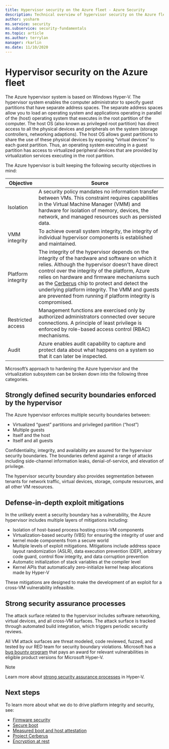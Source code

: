 ```yaml
---
title: Hypervisor security on the Azure fleet - Azure Security
description: Technical overview of hypervisor security on the Azure fleet.
author: yosharm
ms.service: security
ms.subservice: security-fundamentals
ms.topic: article
ms.author: terrylan
manager: rkarlin
ms.date: 11/10/2020
---
```


# Hypervisor security on the Azure fleet

The Azure hypervisor system is based on Windows Hyper-V. The hypervisor system enables the computer administrator to specify guest partitions that have separate address spaces. The separate address spaces allow you to load an operating system and applications operating in parallel of the (host) operating system that executes in the root partition of the computer. The host OS (also known as privileged root partition) has direct access to all the physical devices and peripherals on the system (storage controllers, networking adaptions). The host OS allows guest partitions to share the use of these physical devices by exposing “virtual devices” to each guest partition. Thus, an operating system executing in a guest partition has access to virtualized peripheral devices that are provided by virtualization services executing in the root partition.

The Azure hypervisor is built keeping the following security objectives in mind:

| Objective | Source |
|--|--|
| Isolation | A security policy mandates no information transfer between VMs. This constraint requires capabilities in the Virtual Machine Manager (VMM) and hardware for isolation of memory, devices, the network, and managed resources such as persisted data. |
| VMM integrity | To achieve overall system integrity, the integrity of individual hypervisor components is established and maintained. |
| Platform integrity | The integrity of the hypervisor depends on the integrity of the hardware and software on which it relies. Although the hypervisor doesn't have direct control over the integrity of the platform, Azure relies on hardware and firmware mechanisms such as the [Cerberus](project-cerberus.md) chip to protect and detect the underlying platform integrity. The VMM and guests are prevented from running if platform integrity is compromised. |
| Restricted access | Management functions are exercised only by authorized administrators connected over secure connections. A principle of least privilege is enforced by role-based access control (RBAC) mechanisms. |
| Audit | Azure enables audit capability to capture and protect data about what happens on a system so that it can later be inspected. |

Microsoft’s approach to hardening the Azure hypervisor and the virtualization subsystem can be broken down into the following three categories.

## Strongly defined security boundaries enforced by the hypervisor

The Azure hypervisor enforces multiple security boundaries between:

- Virtualized “guest” partitions and privileged partition (“host”)
- Multiple guests
- Itself and the host
- Itself and all guests

Confidentiality, integrity, and availability are assured for the hypervisor security boundaries. The boundaries defend against a range of attacks including side-channel information leaks, denial-of-service, and elevation of privilege.

The hypervisor security boundary also provides segmentation between tenants for network traffic, virtual devices, storage, compute resources, and all other VM resources.

## Defense-in-depth exploit mitigations

In the unlikely event a security boundary has a vulnerability, the Azure hypervisor includes multiple layers of mitigations including:

- Isolation of host-based process hosting cross-VM components
- Virtualization-based security (VBS) for ensuring the integrity of user and kernel mode components from a secure world
- Multiple levels of exploit mitigations. Mitigations include address space layout randomization (ASLR), data execution prevention (DEP), arbitrary code guard, control flow integrity, and data corruption prevention
- Automatic initialization of stack variables at the compiler level
- Kernel APIs that automatically zero-initialize kernel heap allocations made by Hyper-V

These mitigations are designed to make the development of an exploit for a cross-VM vulnerability infeasible.

## Strong security assurance processes

The attack surface related to the hypervisor includes software networking, virtual devices, and all cross-VM surfaces. The attack surface is tracked through automated build integration, which triggers periodic security reviews.

All VM attack surfaces are threat modeled, code reviewed, fuzzed, and tested by our RED team for security boundary violations. Microsoft has a [bug bounty program](https://www.microsoft.com/msrc/bounty-hyper-v) that pays an award for relevant vulnerabilities in eligible product versions for Microsoft Hyper-V.

> [!NOTE]
> Learn more about [strong security assurance processes](../../azure-government/azure-secure-isolation-guidance.md#strong-security-assurance-processes) in Hyper-V.

## Next steps
To learn more about what we do to drive platform integrity and security, see:

- [Firmware security](firmware.md)
- [Secure boot](secure-boot.md)
- [Measured boot and host attestation](measured-boot-host-attestation.md)
- [Project Cerberus](project-cerberus.md)
- [Encryption at rest](encryption-atrest.md)